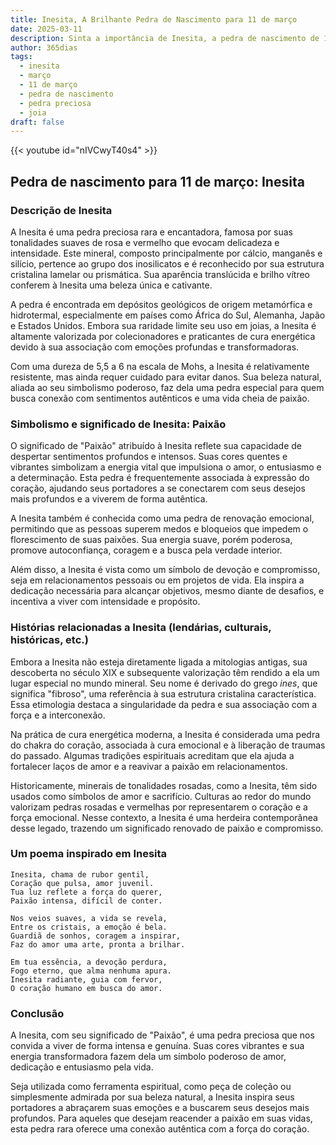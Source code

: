 ```yaml
---
title: Inesita, A Brilhante Pedra de Nascimento para 11 de março
date: 2025-03-11
description: Sinta a importância de Inesita, a pedra de nascimento de 11 de março que simboliza Paixão. Deixe que sua beleza e significado iluminem seu dia.
author: 365dias
tags:
  - inesita
  - março
  - 11 de março
  - pedra de nascimento
  - pedra preciosa
  - joia
draft: false
---
```


{{< youtube id="nIVCwyT40s4" >}}


## Pedra de nascimento para 11 de março: Inesita

### Descrição de Inesita

A Inesita é uma pedra preciosa rara e encantadora, famosa por suas tonalidades suaves de rosa e vermelho que evocam delicadeza e intensidade. Este mineral, composto principalmente por cálcio, manganês e silício, pertence ao grupo dos inosilicatos e é reconhecido por sua estrutura cristalina lamelar ou prismática. Sua aparência translúcida e brilho vítreo conferem à Inesita uma beleza única e cativante.

A pedra é encontrada em depósitos geológicos de origem metamórfica e hidrotermal, especialmente em países como África do Sul, Alemanha, Japão e Estados Unidos. Embora sua raridade limite seu uso em joias, a Inesita é altamente valorizada por colecionadores e praticantes de cura energética devido à sua associação com emoções profundas e transformadoras.

Com uma dureza de 5,5 a 6 na escala de Mohs, a Inesita é relativamente resistente, mas ainda requer cuidado para evitar danos. Sua beleza natural, aliada ao seu simbolismo poderoso, faz dela uma pedra especial para quem busca conexão com sentimentos autênticos e uma vida cheia de paixão.

### Simbolismo e significado de Inesita: Paixão

O significado de "Paixão" atribuído à Inesita reflete sua capacidade de despertar sentimentos profundos e intensos. Suas cores quentes e vibrantes simbolizam a energia vital que impulsiona o amor, o entusiasmo e a determinação. Esta pedra é frequentemente associada à expressão do coração, ajudando seus portadores a se conectarem com seus desejos mais profundos e a viverem de forma autêntica.

A Inesita também é conhecida como uma pedra de renovação emocional, permitindo que as pessoas superem medos e bloqueios que impedem o florescimento de suas paixões. Sua energia suave, porém poderosa, promove autoconfiança, coragem e a busca pela verdade interior.

Além disso, a Inesita é vista como um símbolo de devoção e compromisso, seja em relacionamentos pessoais ou em projetos de vida. Ela inspira a dedicação necessária para alcançar objetivos, mesmo diante de desafios, e incentiva a viver com intensidade e propósito.

### Histórias relacionadas a Inesita (lendárias, culturais, históricas, etc.)

Embora a Inesita não esteja diretamente ligada a mitologias antigas, sua descoberta no século XIX e subsequente valorização têm rendido a ela um lugar especial no mundo mineral. Seu nome é derivado do grego _ines_, que significa "fibroso", uma referência à sua estrutura cristalina característica. Essa etimologia destaca a singularidade da pedra e sua associação com a força e a interconexão.

Na prática de cura energética moderna, a Inesita é considerada uma pedra do chakra do coração, associada à cura emocional e à liberação de traumas do passado. Algumas tradições espirituais acreditam que ela ajuda a fortalecer laços de amor e a reavivar a paixão em relacionamentos.

Historicamente, minerais de tonalidades rosadas, como a Inesita, têm sido usados como símbolos de amor e sacrifício. Culturas ao redor do mundo valorizam pedras rosadas e vermelhas por representarem o coração e a força emocional. Nesse contexto, a Inesita é uma herdeira contemporânea desse legado, trazendo um significado renovado de paixão e compromisso.

### Um poema inspirado em Inesita

```
Inesita, chama de rubor gentil,  
Coração que pulsa, amor juvenil.  
Tua luz reflete a força do querer,  
Paixão intensa, difícil de conter.  

Nos veios suaves, a vida se revela,  
Entre os cristais, a emoção é bela.  
Guardiã de sonhos, coragem a inspirar,  
Faz do amor uma arte, pronta a brilhar.  

Em tua essência, a devoção perdura,  
Fogo eterno, que alma nenhuma apura.  
Inesita radiante, guia com fervor,  
O coração humano em busca do amor.  
```

### Conclusão

A Inesita, com seu significado de "Paixão", é uma pedra preciosa que nos convida a viver de forma intensa e genuína. Suas cores vibrantes e sua energia transformadora fazem dela um símbolo poderoso de amor, dedicação e entusiasmo pela vida.

Seja utilizada como ferramenta espiritual, como peça de coleção ou simplesmente admirada por sua beleza natural, a Inesita inspira seus portadores a abraçarem suas emoções e a buscarem seus desejos mais profundos. Para aqueles que desejam reacender a paixão em suas vidas, esta pedra rara oferece uma conexão autêntica com a força do coração.